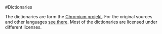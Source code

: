 #Dictionaries

The dictionaries are form the [Chromium projekt](https://www.chromium.org/Home).
For the original sources and other languages [see there](https://chromium.googlesource.com/chromium/deps/hunspell_dictionaries/+/master).
Most of the dictionaries are licensed under different licenses.